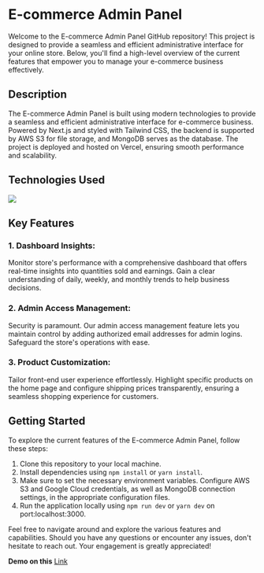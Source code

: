 # E-commerce Admin Panel

Welcome to the E-commerce Admin Panel GitHub repository! This project is designed to provide a seamless and efficient administrative interface for your online store. Below, you'll find a high-level overview of the current features that empower you to manage your e-commerce business effectively.

## Description

The E-commerce Admin Panel is built using modern technologies to provide a seamless and efficient administrative interface for e-commerce business. Powered by Next.js and styled with Tailwind CSS, the backend is supported by AWS S3 for file storage, and MongoDB serves as the database. The project is deployed and hosted on Vercel, ensuring smooth performance and scalability.

## Technologies Used

<p align="start">
  <a href="https://skillicons.dev">
    <img src="https://skillicons.dev/icons?i=react,nextjs,tailwind,aws,mongodb,vercel,github" />
  </a>
</p>

## Key Features

### 1. Dashboard Insights:
Monitor store's performance with a comprehensive dashboard that offers real-time insights into quantities sold and earnings. Gain a clear understanding of daily, weekly, and monthly trends to help  business decisions.

### 2. Admin Access Management:
Security is paramount. Our admin access management feature lets you maintain control by adding authorized email addresses for admin logins. Safeguard the store's operations with ease.

### 3. Product Customization:
Tailor front-end user experience effortlessly. Highlight specific products on the home page and configure shipping prices transparently, ensuring a seamless shopping experience for customers.

## Getting Started

To explore the current features of the E-commerce Admin Panel, follow these steps:

1. Clone this repository to your local machine.
2. Install dependencies using `npm install` or `yarn install`.
3. Make sure to set the necessary environment variables. Configure AWS S3 and Google Cloud credentials, as well as MongoDB connection settings, in the appropriate configuration files. 
4. Run the application locally using `npm run dev` or `yarn dev` on port:localhost:3000.
  
Feel free to navigate around and explore the various features and capabilities. Should you have any questions or encounter any issues, don't hesitate to reach out. Your engagement is greatly appreciated!

**Demo on this**
  [Link](https://my-admin-ecommerce-2023.vercel.app/)


